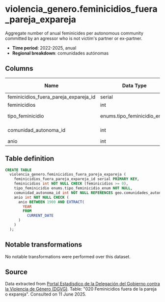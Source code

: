 # violencia_genero.feminicidios_fuera_pareja_expareja

Aggregate number of anual feminicides per autonomous community committed by an agressor who is not victim's partner or ex-partner.

- **Time period**: 2022-2025, anual
- **Regional breakdown**: comunidades autónomas

## Columns

| Name | Data Type | Is Nullable | Description |
| --- | --- | --- | --- |
| feminicidios_fuera_pareja_expareja_id | serial | NO | primary key |
| feminicidios | int | NO | number of feminicides |
| tipo_feminicidio | enums.tipo_feminicidio_enum | NO | 'Familiar', 'Sexual', 'Social' or 'Vicario' |
| comunidad_autonoma_id | int | NO | references geo.comunidades_autonomas |
| anio | int | NO | year |

## Table definition

```sql
CREATE TABLE
  violencia_genero.feminicidios_fuera_pareja_expareja (
    feminicidios_fuera_pareja_expareja_id serial PRIMARY KEY,
    feminicidios int NOT NULL CHECK (feminicidios >= 0),
    tipo_feminicidio enums.tipo_feminicidio_enum NOT NULL,
    comunidad_autonoma_id int NOT NULL REFERENCES geo.comunidades_autonomas (comunidad_autonoma_id),
    anio int NOT NULL CHECK (
      anio BETWEEN 1900 AND EXTRACT(
        YEAR
        FROM
          CURRENT_DATE
      )
    )
  );
```

## Notable transformations
No notable transformations were performed over this dataset.

## Source
Data extracted from <a href="https://estadisticasviolenciagenero.igualdad.gob.es/" target="_blank">Portal Estadísdico de la Delegación del Gobierno contra la Violencia de Género (DGVG)</a>. Table: "020 Feminicidios fuera de la pareja o expareja".
Consulted on 11 June 2025.

